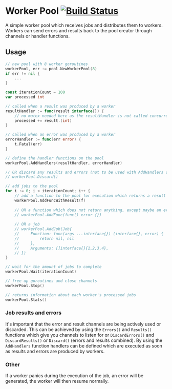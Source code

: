 # Worker Pool [![Build Status](https://travis-ci.org/luca-moser/pool.svg?branch=master)](https://travis-ci.org/luca-moser/pool)

A simple worker pool which receives jobs and distributes them to workers.
Workers can send errors and results back to the pool creator through channels or handler functions.

## Usage
```go
// new pool with 8 worker goroutines
workerPool, err := pool.NewWorkerPool(8)
if err != nil {
    ...
}

const iterationCount = 100
var processed int

// called when a result was produced by a worker
resultHandler := func(result interface{}) {
    // no mutex needed here as the resultHandler is not called concurrently
    processed += result.(int)
}

// called when an error was produced by a worker
errorHandler := func(err error) {
    t.Fatal(err)
}

// define the handler functions on the pool
workerPool.AddHandlers(resultHandler, errorHandler)

// OR discard any results and errors (not to be used with AddHandlers simultaneously(!))
// workerPool.Discard()

// add jobs to the pool
for i := 0; i < iterationCount; i++ {
    // add a function to the pool for execution which returns a result or error
    workerPool.AddFuncWithResult(f)
    
    // OR a function which does not return anything, except maybe an error
    // workerPool.AddFunc(func() error {})
    
    // OR a job
    // workerPool.AddJob(Job{
    //     Function: func(args ...interface{}) (interface{}, error) {
    //         return nil, nil
    //     },
    //     Arguments: []interface{}{1,2,3,4},
    // })
}

// wait for the amount of jobs to complete
workerPool.Wait(iterationCount)

// free up goroutines and close channels
workerPool.Stop()

// returns information about each worker's processed jobs
workerPool.Stats()
```

### Job results and errors
It's important that the error and result channels are being actively used or discarded.
This can be achieved by using the `Errors()` and `Results()` functions which give you channels
to listen for or `DiscardErrors()` and `DiscardResults()` or `Discard()` (errors and results combined).
By using the `AddHandlers` function handlers can be defined which are executed as soon as results and errors are
produced by workers.

### Other
If a worker panics during the execution of the job, an error will be generated, the worker will then resume normally.